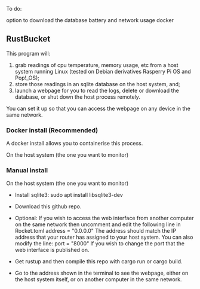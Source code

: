
To do:

option to download the database
battery and network usage
docker



## RustBucket

This program will:

1. grab readings of cpu temperature, memory usage, etc from a host system running Linux (tested on Debian derivatives Rasperry Pi OS and Pop!_OS);
2. store those readings in an sqlite database on the host system, and;
3. launch a webpage for you to read the logs, delete or download the database, or shut down the host process remotely.

You can set it up so that you can access the webpage on any device in the same network.


### Docker install (Recommended)

A docker install allows you to containerise this process.

On the host system (the one you want to monitor)


### Manual install

On the host system (the one you want to monitor)

* Install sqlite3:
sudo apt install libsqlite3-dev

* Download this github repo.

* Optional: If you wish to access the web interface from another computer on the same network then uncomment and edit the following line in Rocket.toml
address = "0.0.0.0"
The address should match the IP address that your router has assigned to your host system. You can also modify the line:
port = "8000"
If you wish to change the port that the web interface is published on.

* Get rustup and then compile this repo with cargo run or cargo build.

* Go to the address shown in the terminal to see the webpage, either on the host system itself, or on another computer in the same network.
